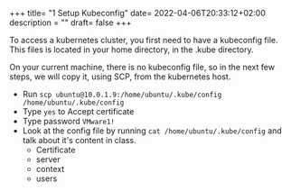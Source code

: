 +++
title= "1 Setup Kubeconfig"
date= 2022-04-06T20:33:12+02:00
description = ""
draft= false
+++

To access a kubernetes cluster, you first need to have a kubeconfig file.
This files is located in your home directory, in the .kube directory.

On your current machine, there is no kubeconfig file, so in the next few steps, we will copy it, using SCP, from the kubernetes host.

- Run `scp ubuntu@10.0.1.9:/home/ubuntu/.kube/config /home/ubuntu/.kube/config`
- Type `yes` to Accept certificate
- Type password `VMware1!`
- Look at the config file by running `cat /home/ubuntu/.kube/config` and talk about it's content in class.
    - Certificate
    - server
    - context
    - users
